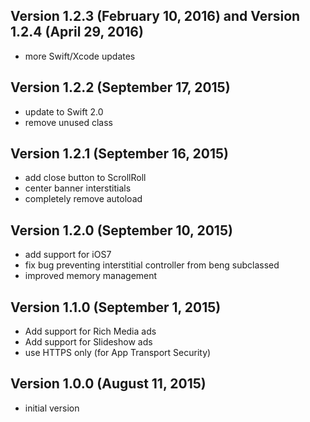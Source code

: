 ## Version 1.2.3 (February 10, 2016) and Version 1.2.4 (April 29, 2016)

- more Swift/Xcode updates

## Version 1.2.2 (September 17, 2015)

- update to Swift 2.0
- remove unused class

## Version 1.2.1 (September 16, 2015)

- add close button to ScrollRoll
- center banner interstitials
- completely remove autoload

## Version 1.2.0 (September 10, 2015)

- add support for iOS7
- fix bug preventing interstitial controller from beng subclassed
- improved memory management

## Version 1.1.0 (September 1, 2015)

- Add support for Rich Media ads
- Add support for Slideshow ads
- use HTTPS only (for App Transport Security)

## Version 1.0.0 (August 11, 2015)

- initial version
